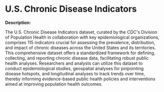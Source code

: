 # U.S. Chronic Disease Indicators

**Description:**

The U.S. Chronic Disease Indicators dataset, curated by the CDC's Division of Population Health in collaboration with key epidemiological organizations, comprises 115 indicators crucial for assessing the prevalence, distribution, and impact of chronic diseases across the United States and its territories. This comprehensive dataset offers a standardized framework for defining, collecting, and reporting chronic disease data, facilitating robust public health analyses. Researchers and analysts can utilize this dataset to conduct epidemiological studies, geospatial analyses for pinpointing disease hotspots, and longitudinal analyses to track trends over time, thereby informing evidence-based public health policies and interventions aimed at improving population health outcomes.
